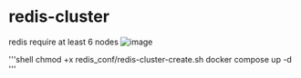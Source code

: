 # redis-cluster
redis require at least 6 nodes
![image](https://github.com/samuraixheart/redis-cluster/assets/143085413/8d8d36fa-4414-4d16-b648-76454bba2484)

'''shell
chmod +x redis_conf/redis-cluster-create.sh
docker compose up -d 
'''
